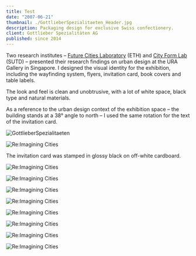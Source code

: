 ```yaml
---
title: Test
date: "2007-06-21"
thumbnail: ./GottlieberSpezialitaeten_Header.jpg
description: Packaging design for exclusive Swiss confectionery.
client: Gottlieber Spezialitäten AG
published: since 2014
---
```


Two research institutes – [Future Cities Laboratory](https://fcl.ethz.ch/) (ETH) and [City Form Lab](http://cityform.mit.edu/) (SUTD) – presented their research findings on urban design at the URA Gallery in Singapore. I designed the visual identity for the exhibition, including the wayfinding system, flyers, invitation card, book covers and table labels.

The look and feel is clean and unobtrusive, with a lot of white space, black type and natural materials.

As a reference to the urban design context of the exhibition space – the building stands at a 38° angle to north – I used the same rotation for the text of the invitation card.

<div class="kg-card kg-image-card kg-width-wide kg-nopointer">

![GottlieberSpezialitaeten](./GottlieberSpezialitaeten_Tee.jpg)

</div>


<div class="kg-nopointer">

![Re:Imagining Cities](./ReImaginingCities_flyer_zoom.jpg)

</div>


The invitation card was stamped in glossy black on off-white cardboard.

<div class="kg-nopointer">

![Re:Imagining Cities](./ReImaginingCities_wayfinding.jpg)

</div>

<div class="kg-card kg-image-card kg-width-full kg-nopointer">

![Re:Imagining Cities](./ReImaginingCities_detail2.jpg)

</div>

<div class="kg-nopointer">

![Re:Imagining Cities](./ReImaginingCities_booth_v3.jpg)

</div>

<div class="kg-nopointer">

![Re:Imagining Cities](./ReImaginingCities_booth_flyers.jpg)

</div>

<div class="kg-nopointer">

![Re:Imagining Cities](./ReImaginingCities_booth_v2.jpg)

</div>

<div class="kg-nopointer">

![Re:Imagining Cities](./ReImaginingCities_detail1.jpg)

</div>


<div class="kg-nopointer">

![Re:Imagining Cities](./ReImaginingCities_detail3.jpg)

</div>

<div class="kg-card kg-image-card kg-width-wide kg-nopointer">

![Re:Imagining Cities](./ReImaginingCities_detail4.jpg)

</div>
